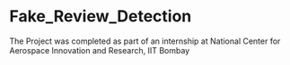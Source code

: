 # Fake_Review_Detection
The Project was completed as part of an internship at National Center for Aerospace Innovation and Research, IIT Bombay
